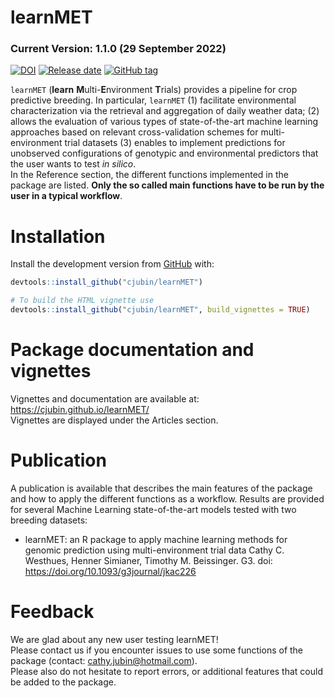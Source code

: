 
<!-- README.md is generated from README.Rmd. Please edit that file -->

# **learnMET**

### **Current Version**: 1.1.0 (29 September 2022)

[![DOI](https://img.shields.io/badge/DOI-doi.org%2F10.1093%2Fg3journal%2Fjkac226-B31B1B.svg)](https://doi.org/10.1093/g3journal/jkac226)
[![Release
date](https://img.shields.io/github/release-date/cjubin/learnMET)](https://packagist.org/packages/cjubin/learnMET)
[![GitHub
tag](https://img.shields.io/github/tag/Naereen/StrapDown.js.svg)](https://GitHub.com/Naereen/StrapDown.js/tags/)

`learnMET` (**learn** **M**ulti-**E**nvironment **T**rials) provides a
pipeline for crop predictive breeding. In particular, `learnMET` (1)
facilitate environmental characterization via the retrieval and
aggregation of daily weather data; (2) allows the evaluation of various
types of state-of-the-art machine learning approaches based on relevant
cross-validation schemes for multi-environment trial datasets (3)
enables to implement predictions for unobserved configurations of
genotypic and environmental predictors that the user wants to test *in
silico*.  
In the Reference section, the different functions implemented in the
package are listed. **Only the so called main functions have to be run
by the user in a typical workflow**.

# Installation

Install the development version from
[GitHub](https://github.com/cjubin/learnMET) with:

``` r
devtools::install_github("cjubin/learnMET")

# To build the HTML vignette use
devtools::install_github("cjubin/learnMET", build_vignettes = TRUE)
```

# Package documentation and vignettes

Vignettes and documentation are available at:
<https://cjubin.github.io/learnMET/>  
Vignettes are displayed under the Articles section.

# Publication

A publication is available that describes the main features of the
package and how to apply the different functions as a workflow. Results
are provided for several Machine Learning state-of-the-art models tested
with two breeding datasets:  

-   learnMET: an R package to apply machine learning methods for genomic
    prediction using multi-environment trial data Cathy C. Westhues,
    Henner Simianer, Timothy M. Beissinger. G3. doi:
    <https://doi.org/10.1093/g3journal/jkac226>

# Feedback

We are glad about any new user testing learnMET!  
Please contact us if you encounter issues to use some functions of the
package (contact: <cathy.jubin@hotmail.com>).  
Please also do not hesitate to report errors, or additional features
that could be added to the package.
